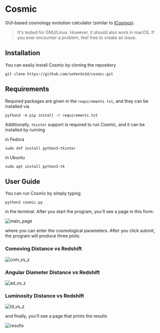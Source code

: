 # Cosmic

GUI-based cosmology evolution calculator (similar to [ICosmos](http://www.icosmos.co.uk/index.html)).

> It's tested for GNU/Linux. However, it should also work in macOS. If you ever encounter a problem, feel free to create an issue.

## Installation

You can easily install Cosmic by cloning the repository

    git clone https://github.com/seVenVo1d/cosmic.git

## Requirements

Required packages are given in the `requirements.txt`, and they can be installed via

    python3 -m pip install -r requirements.txt

Additionally, `tkinter` support is required to run Cosmic, and it can be installed by running

in Fedora

    sudo dnf install python3-tkinter

in Ubuntu

    sudo apt install python3-tk

## User Guide

You can run Cosmic by simply typing

    python3 cosmic.py

in the terminal. After you start the program, you'll see a page in this form:

![main_page](https://user-images.githubusercontent.com/45866787/212608475-a6ee691c-c644-434e-b7e6-272e3b710b0f.png)

where you can enter the cosmological parameters. After you click submit, the program will produce three plots:

### Comoving Distance vs Redshift

![com_vs_z](https://user-images.githubusercontent.com/45866787/212608534-0d3d0b59-3241-4593-bbe4-40eee29ab09f.png)

### Angular Diameter Distance vs Redshift

![ad_vs_z](https://user-images.githubusercontent.com/45866787/212608544-3d817bd1-cdfe-4b9e-8459-7b94130a8927.png)

### Luminosity Distance vs Redshift

![ld_vs_z](https://user-images.githubusercontent.com/45866787/212608572-c23eda8c-8f6b-449d-9eb6-209115054d64.png)

and finally, you'll see a page that prints the results

![results](https://user-images.githubusercontent.com/45866787/212608596-1839a77d-57c3-42ce-b561-0fdfdc4dd2c3.png)
